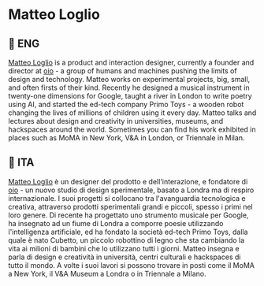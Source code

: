 # Matteo Loglio

## 🍟 ENG
[Matteo Loglio](https://matlo.me) is a product and interaction designer, currently a founder and director at [oio](https://oio.studio) - a group of humans and machines pushing the limits of design and technology. Matteo works on experimental projects, big, small, and often firsts of their kind. Recently he designed a musical instrument in twenty-one dimensions for Google, taught a river in London to write poetry using AI, and started the ed-tech company Primo Toys - a wooden robot changing the lives of millions of children using it every day. Matteo talks and lectures about design and creativity in universities, museums, and hackspaces around the world. Sometimes you can find his work exhibited in places such as MoMA in New York, V&A in London, or Triennale in Milan.

## 🍕 ITA
[Matteo Loglio](https://matlo.me) è un designer del prodotto e dell'interazione, e fondatore di [oio](https://oio.studio) - un nuovo studio di design sperimentale, basato a Londra ma di respiro internazionale. I suoi progetti si collocano tra l'avanguardia tecnologica e creativa, attraverso prodotti sperimentali grandi e piccoli, spesso i primi nel loro genere. Di recente ha progettato uno strumento musicale per Google, ha insegnato ad un fiume di Londra a comporre poesie utilizzando l'intelligenza artificiale, ed ha fondato la società ed-tech Primo Toys, dalla quale è nato Cubetto, un piccolo robottino di legno che sta cambiando la vita ai milioni di bambini che lo utilizzano tutti i giorni. Matteo insegna e parla di design e creatività in università, centri culturali e hackspaces di tutto il mondo. A volte i suoi lavori si possono trovare in posti come il MoMA a New York, il V&A Museum a Londra o in Triennale a Milano.
